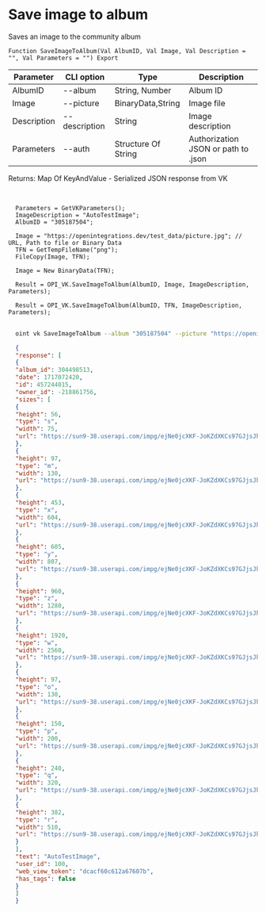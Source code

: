 ﻿---
sidebar_position: 8
---

# Save image to album
 Saves an image to the community album



`Function SaveImageToAlbum(Val AlbumID, Val Image, Val Description = "", Val Parameters = "") Export`

  | Parameter | CLI option | Type | Description |
  |-|-|-|-|
  | AlbumID | --album | String, Number | Album ID |
  | Image | --picture | BinaryData,String | Image file |
  | Description | --description | String | Image description |
  | Parameters | --auth | Structure Of String | Authorization JSON or path to .json |

  
  Returns:  Map Of KeyAndValue - Serialized JSON response from VK

<br/>




```bsl title="Code example"
  Parameters = GetVKParameters();
  ImageDescription = "AutoTestImage";
  AlbumID = "305187504";
  
  Image = "https://openintegrations.dev/test_data/picture.jpg"; // URL, Path to file or Binary Data
  TFN = GetTempFileName("png");
  FileCopy(Image, TFN);
  
  Image = New BinaryData(TFN);
  
  Result = OPI_VK.SaveImageToAlbum(AlbumID, Image, ImageDescription, Parameters);
  
  Result = OPI_VK.SaveImageToAlbum(AlbumID, TFN, ImageDescription, Parameters);
```



```sh title="CLI command example"
    
  oint vk SaveImageToAlbum --album "305187504" --picture "https://openintegrations.dev/test_data/picture.jpg // URL, Path to file or Binary Data" --description %description% --auth "GetVKParameters()"

```

```json title="Result"
  {
  "response": [
  {
  "album_id": 304498513,
  "date": 1717072420,
  "id": 457244015,
  "owner_id": -218861756,
  "sizes": [
  {
  "height": 56,
  "type": "s",
  "width": 75,
  "url": "https://sun9-38.userapi.com/impg/ejNe0jcXKF-JoKZdXKCs97GJjsJh4ZGE0iH8KQ/88_4gS4JO3s.jpg?size=75x56&quality=96&sign=025829abd0851633ab894cc48e64dbbb&c_uniq_tag=2CLDgToJpt6arrVUiZQ9l04lyJ415VJvA6WDs7UOnoI&type=album"
  },
  {
  "height": 97,
  "type": "m",
  "width": 130,
  "url": "https://sun9-38.userapi.com/impg/ejNe0jcXKF-JoKZdXKCs97GJjsJh4ZGE0iH8KQ/88_4gS4JO3s.jpg?size=130x97&quality=96&sign=695e45c5d6322047a61314118cb57ef4&c_uniq_tag=cDuBpPHNopdt-Cizd6uRFsKIdW_Oui8oo7TYcflfRgE&type=album"
  },
  {
  "height": 453,
  "type": "x",
  "width": 604,
  "url": "https://sun9-38.userapi.com/impg/ejNe0jcXKF-JoKZdXKCs97GJjsJh4ZGE0iH8KQ/88_4gS4JO3s.jpg?size=604x453&quality=96&sign=13ca3aaef94483586ace112657fe8241&c_uniq_tag=_pon027js3STBAQDQY4UbPdMBOh0AzKmalzEJnHAb-8&type=album"
  },
  {
  "height": 605,
  "type": "y",
  "width": 807,
  "url": "https://sun9-38.userapi.com/impg/ejNe0jcXKF-JoKZdXKCs97GJjsJh4ZGE0iH8KQ/88_4gS4JO3s.jpg?size=807x605&quality=96&sign=ca6a02d61aa6e88bbd63631e32c49895&c_uniq_tag=NSEWtM7U9s0sKGN84elYe-6ayOzx8dJXPD5JxUFUSK8&type=album"
  },
  {
  "height": 960,
  "type": "z",
  "width": 1280,
  "url": "https://sun9-38.userapi.com/impg/ejNe0jcXKF-JoKZdXKCs97GJjsJh4ZGE0iH8KQ/88_4gS4JO3s.jpg?size=1280x960&quality=96&sign=b10c42d8778cd2ac306fdeed0d7c77e9&c_uniq_tag=OsjHk58Ztn163AK2vT9xOw8tz75w00HoqpQSzJ9DOzo&type=album"
  },
  {
  "height": 1920,
  "type": "w",
  "width": 2560,
  "url": "https://sun9-38.userapi.com/impg/ejNe0jcXKF-JoKZdXKCs97GJjsJh4ZGE0iH8KQ/88_4gS4JO3s.jpg?size=2560x1920&quality=96&sign=2b5cb4cd90cd4d100b394da5cd1d2540&c_uniq_tag=JXApXjELC3QaCHRgTV2wAZ9xT_1uGPHx2DnJ15ZrfqQ&type=album"
  },
  {
  "height": 97,
  "type": "o",
  "width": 130,
  "url": "https://sun9-38.userapi.com/impg/ejNe0jcXKF-JoKZdXKCs97GJjsJh4ZGE0iH8KQ/88_4gS4JO3s.jpg?size=130x97&quality=96&sign=695e45c5d6322047a61314118cb57ef4&c_uniq_tag=cDuBpPHNopdt-Cizd6uRFsKIdW_Oui8oo7TYcflfRgE&type=album"
  },
  {
  "height": 150,
  "type": "p",
  "width": 200,
  "url": "https://sun9-38.userapi.com/impg/ejNe0jcXKF-JoKZdXKCs97GJjsJh4ZGE0iH8KQ/88_4gS4JO3s.jpg?size=200x150&quality=96&sign=aea8308f1793d48319babde7d4cf7a2a&c_uniq_tag=0oVRnXvNOW_41uhPO1-daYe0KK2SgLDPeMJ4gk2Js5g&type=album"
  },
  {
  "height": 240,
  "type": "q",
  "width": 320,
  "url": "https://sun9-38.userapi.com/impg/ejNe0jcXKF-JoKZdXKCs97GJjsJh4ZGE0iH8KQ/88_4gS4JO3s.jpg?size=320x240&quality=96&sign=f3d612a2ac0b297964e48d1775fa0c70&c_uniq_tag=LAynb-BcGM4BS_ew4PYMa93V627AEj8nTMcnq8Wy5gY&type=album"
  },
  {
  "height": 382,
  "type": "r",
  "width": 510,
  "url": "https://sun9-38.userapi.com/impg/ejNe0jcXKF-JoKZdXKCs97GJjsJh4ZGE0iH8KQ/88_4gS4JO3s.jpg?size=510x382&quality=96&sign=88209c9869f3522afe0a292a5884e246&c_uniq_tag=eMrSiFeVaca-qCgJXIxD1U1wU6ZInBYxsJVHxKn8CbY&type=album"
  }
  ],
  "text": "AutoTestImage",
  "user_id": 100,
  "web_view_token": "dcacf60c612a67607b",
  "has_tags": false
  }
  ]
  }

```
